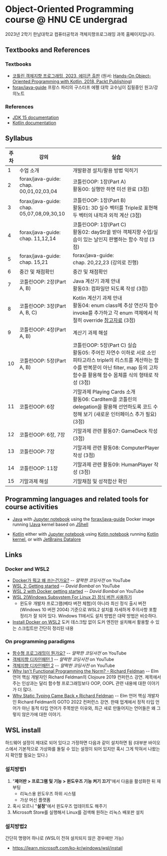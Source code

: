 # Object-Oriented Programming course @ HNU CE undergrad

2023년 2학기 한남대학교 컴퓨터공학과 객체지향프로그래밍 과목 홈페이지입니다.

## Textbooks and References

### Textbooks
* [코틀린 객체지향 프로그래밍, 2023, 에이콘 출판](http://acornpub.co.kr/book/kotlin-oop)
  (원서: [Hands-On Object-Oriented Programming with Kotlin, 2018, Packt Publishing](https://www.oreilly.com/library/view/hands-on-object-oriented-programming/9781789617726/))
* [forax/java-guide](https://github.com/forax/java-guide) 프랑스 파리의 구스타프 에펠 대학 교수님이 집필중인 원고/강의노트

### References
* [JDK 15 documentation](https://docs.oracle.com/en/java/javase/15/)
* [Kotlin documentation](https://kotlinlang.org/docs/)

## Syllabus
| 주차 | 강의                                         | 실습                                                      |
| ---- | -------------------------------------------- | --------------------------------------------------------- |
| 1    | 수업 소개                                    | 개발환경 설치/활용 방법 익히기                            |
| 2    | forax/java-guide:<br>chap. 00,01,02,03,04    | 코틀린OOP: 1장(Part A)<br>활동00: 실행만 하면 미션 완료 (3점)  |
| 3    | forax/java-guide:<br>chap. 05,07,08,09,30,10 | 코틀린OOP: 1장(Part B)<br>활동01: 3D 실수 벡터를 Triple로 표현해 두 벡터의 내적과 외적 계산 (3점) |
| 4    | forax/java-guide:<br>chap. 11,12,14          | 코틀린OOP: 1장(Part C)<br>활동02: dayStr을 받아 객체지향 수업/실습이 있는 날인지 판별하는 함수 작성 (3점) |
| 5    | forax/java-guide:<br>chap. 15,21             | forax/java-guide:<br>chap. 20,22,23 (강의로 진행)         |
| 6    | 중간 및 채점확인                             | 중간 및 채점확인                                          |
| 7    | 코틀린OOP: 2장(Part A, B)                    | Java 계산기 과제 안내<br>활동03: 컴파일만 되도록 작성 (3점) |
| 8    | 코틀린OOP: 3장(Part A, B, C)                 | Kotlin 계산기 과제 안내<br>활동04: enum class에 추상 연산자 함수 invoke를 추가하고 각 enum 객체에서 적절히 override [참고자료](https://velog.io/@ohzzi/Kotlin-operator-fun-invoke) (3점) |
| 9    | 코틀린OOP: 4장(Part A, B)                    | 계산기 과제 해설                                          |
| 10   | 코틀린OOP: 5장(Part A, B)                    | 코틀린OOP: 5장(Part C) 실습<br>활동05: 주어진 자연수 이하로 서로 소인 피타고라스 triple의 리스트를 계산하는 함수를 반복문이 아닌 filter, map 등의 고차함수를 활용해 함수 몸체를 식의 형태로 작성 (3점) |
| 11   | 코틀린OOP: 6장                               | 기말과제 Playing Cards 소개<br>활동06: CardItem을 코틀린의 delegation을 활용해 선언하도록 코드 수정해 보기 (새로운 인터페이스 추가 필요) (3점) |
| 12   | 코틀린OOP: 6장, 7장                          | 기말과제 관련 활동07: GameDeck 작성 (3점)                 |
| 13   | 코틀린OOP: 7장                               | 기말과제 관련 활동08: ComputerPlayer 작성 (3점)           |
| 14   | 코틀린OOP: 11장                              | 기말과제 관련 활동09: HumanPlayer 작성 (3점)              |
| 15   | 기말과제 해설                                | 기말채점 및 성적합산 확인                                 |

## Programming languages and related tools for course activities
* [Java](https://www.oracle.com/kr/java/)
  with [Jupyter notebook](https://jupyter.org/)
  using the [forax/java-guide](https://github.com/forax/java-guide) Docker image
  running [IJava](https://github.com/SpencerPark/IJava) kernel
  based on [JShell](https://docs.oracle.com/en/java/javase/15/jshell/introduction-jshell.html)

* [Kotlin](https://kotlinlang.org/)
  either with [Jupyter notebook](https://jupyter.org/)
  using [Kotin notebook](https://github.com/knonm/kotlin-notebook)
  running [Kotlin kernel](https://github.com/Kotlin/kotlin-jupyter),
  or with [JetBrains Datalore](https://datalore.jetbrains.com/)

## Links

### Docker and WSL2
* [Docker가 뭐고 왜 쓰는건가요?](https://youtu.be/tPjpcsgxgWc) -- *얄팍한 코딩사전* on YouTube
* [WSL 2: Getting started](https://youtu.be/_fntjriRe48) -- *David Bombal* on YouTube
* [WSL 2 with Docker getting started](https://youtu.be/5RQbdMn04Oc) -- *David Bombal* on YouTube
* [WSL 2(Windows Subsystem For Linux 2) 정식 버전 사용하기](https://www.lesstif.com/software-architect/wsl-2-windows-subsystem-for-linux-2-89555812.html)
    - 윈도우 개발자 프로그램(베타 버전 체험)이 아니라 최신 정식 출시 버전(Windows 10 버전 2004) 기준으로 WSL2 설치를 자세하게 주의사항 포함 정리가 잘 되어 있다. Windows 11에서도 설치 방법은 대략 방법은 비슷하다.
* [Install Docker on WSL2](https://dev.to/0xkoji/install-docker-on-wsl2-2ma5) 도커 데스크탑 없이 도커 엔진만 설치해서 활용할 수 있는 스크립트만 간단히 정리된 내용

### On programming paradigms
* [함수형 프로그래밍이 뭔가요?](https://youtu.be/jVG5jvOzu9Y) -- *얄팍한 코딩사전* on YouTube
* [객체지향 디자인패턴 1](https://youtu.be/lJES5TQTTWE) -- *얄팍한 코딩사전* on YouTube
* [객체지향 디자인패턴 2](https://youtu.be/q3_WXP9pPUQ) -- *얄팍한 코딩사전* on YouTube
* [Why Isn't Functional Programming the Norm? – Richard Feldman](https://youtu.be/QyJZzq0v7Z4) -- Elm 언어 핵심 개발자인 Richard Feldman의 Clojoure 2019 컨퍼런스 강연. 제목에서 주는 인상과는 달리 함수형 프로그래밍보다 OOP, OOPL 관련 내용에 대한 이야기가 더 많다.
* [Why Static Typing Came Back • Richard Feldman](https://youtu.be/Tml94je2edk) -- Elm 언어 핵심 개발자인 Richard Feldman의 GOTO 2022 컨퍼런스 강연. 한때 업계에서 정적 타입 언어가 아닌 동적 타입 언어가 주목받은 이유와, 최근 새로 만들어지는 언어들은 왜 그렇지 않은가에 대한 이야기.


## WSL install

하드웨어 설정이 제대로 되어 있다고 가정하면 다음과 같이 설치하면 됨
(대부분 바이오스에서 기본적으로 가상화를 돌릴 수 있는 설정이 되어 있지만 혹시 그게 막혀서 나왔는지 확인할 필요는 있다.)

### 설치방법1
1. "**제어판 > 프로그램 및 기능 > 윈도우즈 기능 켜기 끄기**"에서 다음을 활성화한 뒤 재부팅
   - 리눅스용 윈도우즈 하위 시스템
   - 가상 머신 플랫폼
2. 혹시 모르니 "**설정**"에서 윈도우즈 업데이트도 해주기
3. Microsoft Store를 실행해서 Linux를 검색해 원하는 리눅스 배포판 설치

### 설치방법2
간단히 명령어 하나로 (WSL이 전혀 설치되지 않은 경우에만 가능) 
- https://learn.microsoft.com/ko-kr/windows/wsl/install
